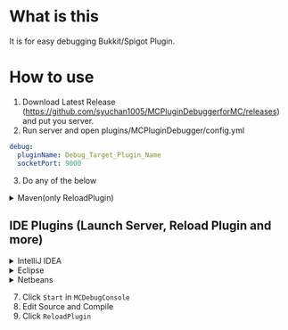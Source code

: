 # What is this
It is for easy debugging Bukkit/Spigot Plugin.

# How to use
1. Download Latest Release (https://github.com/syuchan1005/MCPluginDebuggerforMC/releases) and put you server.
2. Run server and open plugins/MCPluginDebugger/config.yml

```yaml:config.yml
debug:
  pluginName: Debug_Target_Plugin_Name
  socketPort: 9000
```

3. Do any of the below

<details>
<summary>Maven(only ReloadPlugin)</summary>
<p>

1. open your pom.xml, and write this. (in <repositories> tag)

```xml
<repository>
    <id>jitpack.io</id>
    <url>https://jitpack.io</url>
</repository>
```

2. write this.

```xml
<build>
    <plugins>
        <plugin>
            <groupId>com.github.syuchan1005</groupId>
            <artifactId>MCPluginDebuggerforMaven-maven-plugin</artifactId>
            <version>1.0-SNAPSHOT</version>
            <executions>
                <execution>
                    <phase>package</phase>
                    <goals>
                        <goal>send</goal>
                    </goals>
                    <configuration>
                        <host>write your setting!</host>
                        <port>write your setting!</port>
                        <pluginName>write your setting!</pluginName>
                        <jarFilePath>${basedir}/write/your/jar/path</jarFilePath>
                    </configuration>
                </execution>
            </executions>
        </plugin>
    </plugins>
</build>
```

3. `mvn package`

</p>
</details>

## IDE Plugins (Launch Server, Reload Plugin and more)

<details>
    <summary>IntelliJ IDEA</summary>
    <p>
    
1. Open your IntelliJ IDEA. and open plugins setting.
2. Click `Browse repositories...`.
3. type `MCPluginDebugger` in SearchBox.
4. click `Install` and restart it!
5. Open `View -> Tool Windows -> MCDebugConsole` and write your config.
 
    </p>
</details>

<details>
    <summary>Eclipse</summary>
    <p>
    
1. Open your Eclipse. and open `Help -> Install New Software...`
2. type `https://syuchan1005.github.io/MCPluginDebuggerforEclipse` in `Work with: `Box.
3. open `Debug` and check `MCPluginDebuggerforEclipse`.
4. click `Next >` two times, check `I accept....`.
5. click `Finish` and restart it!.
6. Open `Window -> Show View -> Other...`, `Debug -> MCDebugConsole` and write your config.
 
    </p>
</details>

<details>
    <summary>Netbeans</summary>
    <p>
    
Sorry... wait a minute.
    
    </p>
</details>

7. Click `Start` in `MCDebugConsole`
8. Edit Source and Compile
9. Click `ReloadPlugin`